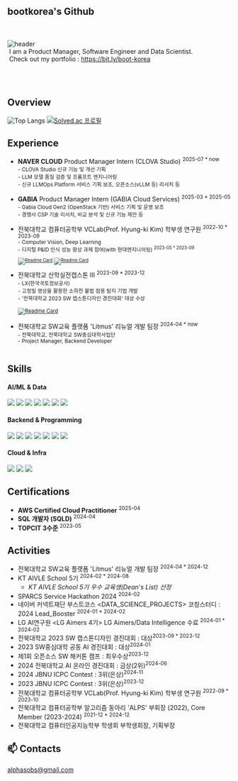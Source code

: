 ## bootkorea's Github
</br><br/>
![header](https://capsule-render.vercel.app/api?type=waving&color=gradient&height=250&section=header&text=bootkorea&fontSize=90)
<br/>
 I am a Product Manager, Software Engineer and Data Scientist.<br/>
 Check out my portfolio : https://bit.ly/boot-korea

<br/><br/>

## Overview
![Top Langs](https://github-readme-stats.vercel.app/api/top-langs/?username=bootkorea&hide=jupyter+notebook&layout=compact&theme=blue-green)
[![Solved.ac 프로필](http://mazassumnida.wtf/api/v2/generate_badge?boj=alphasobs)](https://solved.ac/alphasobs)


## Experience
- **NAVER CLOUD** Product Manager Intern (CLOVA Studio) <sup>2025-07 * now
	<br> - CLOVA Studio 신규 기능 및 개선 기획
	<br> - LLM 모델 품질 검증 및 프롬프트 엔지니어링
	<br> - 신규 LLMOps Platform 서비스 기획 보조, 오픈소스(vLLM 등) 리서치 등
<br><br/>
- **GABIA** Product Manager Intern (GABIA Cloud Services) <sup>2025-03 * 2025-05
	<br> - Gabia Cloud Gen2 (OpenStack 기반) 서비스 기획 및 운영 보조
	<br> - 경쟁사 CSP 기술 리서치, 비교 분석 및 신규 기능 제안 등
<br><br/>
- 전북대학교 컴퓨터공학부 VCLab(Prof. Hyung-ki Kim) 학부생 연구원 <sup>2022-10 * 2023-09
	<br> - Computer Vision, Deep Learning
	<br> - 디지털 P&ID 인식 성능 향상 과제 참여(with 현대엔지니어링) <sup>2023-05 * 2023-09
<br><br/>
[![Readme Card](https://github-readme-stats.vercel.app/api/pin/?username=bootkorea&repo=PNID_big_symbol)](https://github.com/bootkorea/PNID_big_symbol)
[![Readme Card](https://github-readme-stats.vercel.app/api/pin/?username=diskhkme&repo=PNID)](https://github.com/diskhkme/PNID)
<br><br/>
- 전북대학교 산학실전캡스톤 III <sup>2023-09 * 2023-12
	<br> - LX(한국국토정보공사)
	<br> - 고정밀 영상을 활용한 소하천 불법 점용 탐지 기법 개발
	<br> - '전북대학교 2023 SW 캡스톤디자인 경진대회' 대상 수상
</br><br/>
[![Readme Card](https://github-readme-stats.vercel.app/api/pin/?username=tjdeo1102&repo=JBNU_Capstone-2023)](https://github.com/tjdeo1102/JBNU_Capstone-2023)
<br><br/>
- 전북대학교 SW교육 플랫폼 'Litmus' 리뉴얼 개발 팀장 <sup>2024-04 * now
	<br> - 전북대학교, 전북대학교 SW중심대학사업단
	<br> - Project Manager, Backend Developer
</br><br/>
## Skills
#### AI/ML & Data
<img src="https://img.shields.io/badge/Python-3776AB?style=for-the-badge&logo=python&logoColor=white"/> </t>
<img src="https://img.shields.io/badge/pytorch-EE4C2C?style=for-the-badge&logo=pytorch&logoColor=white"/>
<img src="https://img.shields.io/badge/tensorflow-FF6F00?style=for-the-badge&logo=tensorflow&logoColor=white"/>
<img src="https://img.shields.io/badge/Langchain-F3F100?style=for-the-badge&logo=langchain&logoColor=white"/>
<img src="https://img.shields.io/badge/scikitlearn-F7931E?style=for-the-badge&logo=scikitlearn&logoColor=white"/>
<img src="https://img.shields.io/badge/pandas-150458?style=for-the-badge&logo=pandas&logoColor=white"/>
<img src="https://img.shields.io/badge/OpenCV-5C3EE8?style=for-the-badge&logo=opencv&logoColor=white"/>
#### Backend & Programming
<img src="https://img.shields.io/badge/Django-092E20?style=for-the-badge&logo=django&logoColor=white"/> </t>
<img src="https://img.shields.io/badge/C++-00599C?style=for-the-badge&logo=cplusplus&logoColor=white"/>
<img src="https://img.shields.io/badge/C-A8B9CC?style=for-the-badge&logo=c&logoColor=white"/>
<img src="https://img.shields.io/badge/JavaScript-F7DF1E?style=for-the-badge&logo=javascript&logoColor=black"/>
<img src="https://img.shields.io/badge/HTML5-E34F26?style=for-the-badge&logo=html5&logoColor=white"/>
<img src="https://img.shields.io/badge/CSS-1572B6?style=for-the-badge&logo=css3&logoColor=white"/>
<img src="https://img.shields.io/badge/MySQL-4479A1?style=for-the-badge&logo=mysql&logoColor=white"/>
#### Cloud & Infra
<img src="https://img.shields.io/badge/AWS-232F3E?style=for-the-badge&logo=amazonaws&logoColor=white"/>  </t>
<img src="https://img.shields.io/badge/Docker-2496ED?style=for-the-badge&logo=docker&logoColor=white"/>
<img src="https://img.shields.io/badge/SQLD-FAED7D?style=for-the-badge&logo=coveralls&logoColor=black"/>

## Certifications
- **AWS Certified Cloud Practitioner** <sup>2025-04</sup>
- **SQL 개발자 (SQLD)** <sup>2024-04</sup>
- **TOPCIT 3수준** <sup>2023-05</sup>

## Activities
- 전북대학교 SW교육 플랫폼 'Litmus' 리뉴얼 개발 팀장 <sup>2024-04 * 2024-12</sup>
- KT AIVLE School 5기 <sup>2024-02 * 2024-08</sup>
	- *KT AIVLE School 5기 우수 교육생(Dean's List) 선정*
- SPARCS Service Hackathon 2024 <sup>2024-02</sup>
- 네이버 커넥트재단 부스트코스 <DATA_SCIENCE_PROJECTS> 코칭스터디 : 2024 Lead_Booster <sup>2024-01 * 2024-02</sup>
- LG AI연구원 <LG Aimers 4기> LG Aimers/Data Intelligence 수료 <sup>2024-01 * 2024-02</sup>
- 전북대학교 2023 SW 캡스톤디자인 경진대회 : 대상<sup>2023-09 * 2023-12</sup>
- 2023 SW중심대학 공동 AI 경진대회 : 대상<sup>2024-01</sup>
- 제1회 오픈소스 SW 해커톤 캠프 : 최우수상<sup>2023-12</sup>
- 2024 전북대학교 AI 온라인 경진대회 : 금상(2위)<sup>2024-06</sup>
- 2024 JBNU ICPC Contest : 3위(은상)<sup>2024-11</sup>
- 2023 JBNU ICPC Contest : 3위(은상)<sup>2023-12</sup>
- 전북대학교 컴퓨터공학부 VCLab(Prof. Hyung-ki Kim) 학부생 연구원 <sup>2022-09 * 2023-10</sup>
- 전북대학교 컴퓨터공학부 알고리즘 동아리 'ALPS' 부회장 (2022), Core Member (2023-2024) <sup>2021-12 * 2024-12</sup>
- 전북대학교 컴퓨터인공지능학부 학생회 부학생회장, 기획부장

## 📫 Contacts
alphasobs@gmail.com
